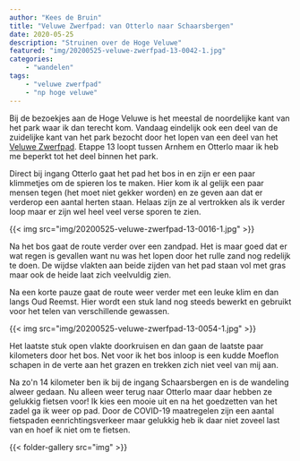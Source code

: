 ```yaml
---
author: "Kees de Bruin"
title: "Veluwe Zwerfpad: van Otterlo naar Schaarsbergen"
date: 2020-05-25
description: "Struinen over de Hoge Veluwe"
featured: "img/20200525-veluwe-zwerfpad-13-0042-1.jpg"
categories:
    - "wandelen"
tags:
    - "veluwe zwerfpad"
    - "np hoge veluwe"
---
```


Bij de bezoekjes aan de Hoge Veluwe is het meestal de noordelijke kant van het park waar ik dan terecht kom. Vandaag eindelijk ook een deel van de zuidelijke kant van het park bezocht door het lopen van een deel van het [Veluwe Zwerfpad](https://nivon.nl/wandelpaden/veluwe-zwerfpad/). Etappe 13 loopt tussen Arnhem en Otterlo maar ik heb me beperkt tot het deel binnen het park.

<!--more-->

Direct bij ingang Otterlo gaat het pad het bos in en zijn er een paar klimmetjes om de spieren los te maken. Hier kom ik al gelijk een paar mensen tegen (het moet niet gekker worden) en ze geven aan dat er verderop een aantal herten staan. Helaas zijn ze al vertrokken als ik verder loop maar er zijn wel heel veel verse sporen te zien.

{{< img src="img/20200525-veluwe-zwerfpad-13-0016-1.jpg" >}}

Na het bos gaat de route verder over een zandpad. Het is maar goed dat er wat regen is gevallen want nu was het lopen door het rulle zand nog redelijk te doen. De wijdse vlakten aan beide zijden van het pad staan vol met gras maar ook de heide laat zich veelvuldig zien.

Na een korte pauze gaat de route weer verder met een leuke klim en dan langs Oud Reemst. Hier wordt een stuk land nog steeds bewerkt en gebruikt voor het telen van verschillende gewassen.

{{< img src="img/20200525-veluwe-zwerfpad-13-0054-1.jpg" >}}

Het laatste stuk open vlakte doorkruisen en dan gaan de laatste paar kilometers door het bos. Net voor ik het bos inloop is een kudde Moeflon schapen in de verte aan het grazen en trekken zich niet veel van mij aan.

Na zo'n 14 kilometer ben ik bij de ingang Schaarsbergen en is de wandeling alweer gedaan. Nu alleen weer terug naar Otterlo maar daar hebben ze gelukkig fietsen voor! Ik kies een mooie uit en na het goedzetten van het zadel ga ik weer op pad. Door de COVID-19 maatregelen zijn een aantal fietspaden eenrichtingsverkeer maar gelukkig heb ik daar niet zoveel last van en hoef ik niet om te fietsen.

{{< folder-gallery src="img" >}}
